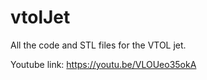 # vtolJet
All the code and STL files for the VTOL jet. 

Youtube link:
https://youtu.be/VLOUeo35okA
